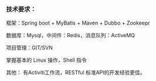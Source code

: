 ### 技术要求：

框架：Spring boot + MyBatis + Maven + Dubbo + Zookeepr

数据库：Mysql，中间件：Redis，消息队列：ActiveMQ

项目管理：GIT/SVN

掌握基本的 Linux 操作，Shell 指令

其他： 有Activiti工作流，RESTful 标准API的开发经验更佳。